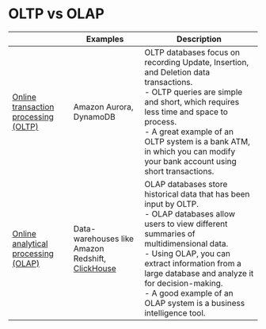 # OLTP vs OLAP

|                                                                                                     | Examples                                                                                                  | Description                                                                                                                                                                                                                                                                                                                                 |
|-----------------------------------------------------------------------------------------------------|-----------------------------------------------------------------------------------------------------------|---------------------------------------------------------------------------------------------------------------------------------------------------------------------------------------------------------------------------------------------------------------------------------------------------------------------------------------------|
| [Online transaction processing (OLTP)](https://en.wikipedia.org/wiki/Online_transaction_processing) | Amazon Aurora, DynamoDB                                                                                   | OLTP databases focus on recording Update, Insertion, and Deletion data transactions.<br/>- OLTP queries are simple and short, which requires less time and space to process.<br/>- A great example of an OLTP system is a bank ATM, in which you can modify your bank account using short transactions.                                     |
| [Online analytical processing (OLAP)](https://en.wikipedia.org/wiki/Online_analytical_processing)   | Data-warehouses like Amazon Redshift, [ClickHouse](../../Big-Data/DataStorage/DataWarehouses/ClickHouse.md) | OLAP databases store historical data that has been input by OLTP. <br/>- OLAP databases allow users to view different summaries of multidimensional data. <br/>- Using OLAP, you can extract information from a large database and analyze it for decision-making. <br/>- A good example of an OLAP system is a business intelligence tool. |